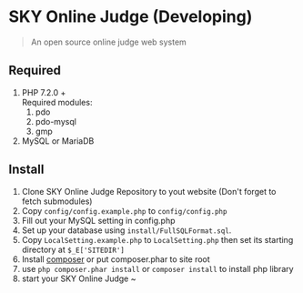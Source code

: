 SKY Online Judge (Developing)
=================
>An open source online judge web system 

Required
-------------
1. PHP 7.2.0 +<br>
   Required modules:
   1. pdo
   2. pdo-mysql
   3. gmp
2. MySQL or MariaDB

Install
-------------
1. Clone SKY Online Judge Repository to yout website (Don't forget to fetch submodules)
2. Copy `config/config.example.php` to `config/config.php`
3. Fill out your MySQL setting in config.php
4. Set up your database using `install/FullSQLFormat.sql`.
5. Copy `LocalSetting.example.php` to `LocalSetting.php` then set its starting directory at `$_E['SITEDIR']`
7. Install [composer](https://getcomposer.org/) or put composer.phar to site root
8. use `php composer.phar install` or `composer install` to install php library
6. start your SKY Online Judge ~
